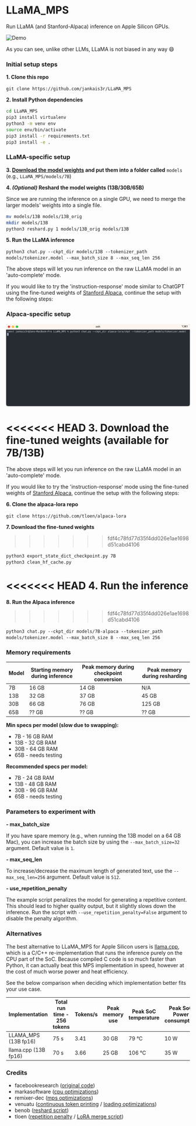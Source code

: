 # LLaMA_MPS
Run LLaMA (and Stanford-Alpaca) inference on Apple Silicon GPUs.

![Demo](demo.gif)

As you can see, unlike other LLMs, LLaMA is not biased in any way 😄

### Initial setup steps

**1. Clone this repo**

`git clone https://github.com/jankais3r/LLaMA_MPS`

**2. Install Python dependencies**

```bash
cd LLaMA_MPS
pip3 install virtualenv
python3 -m venv env
source env/bin/activate
pip3 install -r requirements.txt
pip3 install -e .
```

### LLaMA-specific setup

**3. [Download the model weights](https://github.com/facebookresearch/llama/pull/73/files#diff-b335630551682c19a781afebcf4d07bf978fb1f8ac04c6bf87428ed5106870f5R4) and put them into a folder called** `models` (e.g., `LLaMA_MPS/models/7B`)

**4. _(Optional)_ Reshard the model weights (13B/30B/65B)**

Since we are running the inference on a single GPU, we need to merge the larger models' weights into a single file.

```bash
mv models/13B models/13B_orig
mkdir models/13B
python3 reshard.py 1 models/13B_orig models/13B
```

**5. Run the LLaMA inference**

`python3 chat.py --ckpt_dir models/13B --tokenizer_path models/tokenizer.model --max_batch_size 8 --max_seq_len 256`

The above steps will let you run inference on the raw LLaMA model in an 'auto-complete' mode.

If you would like to try the 'instruction-response' mode similar to ChatGPT using the fine-tuned weights of [Stanford Alpaca](https://github.com/tatsu-lab/stanford_alpaca), continue the setup with the following steps:

### Alpaca-specific setup

![Alpaca demo](alpaca.gif)

<<<<<<< HEAD
**3. Download the fine-tuned weights (available for 7B/13B)**
=======
The above steps will let you run inference on the raw LLaMA model in an 'auto-complete' mode.

If you would like to try the 'instruction-response' mode using the fine-tuned weights of [Stanford Alpaca](https://github.com/tatsu-lab/stanford_alpaca), continue the setup with the following steps:

**6. Clone the alpaca-lora repo**

`git clone https://github.com/tloen/alpaca-lora`

**7. Download the fine-tuned weights**
>>>>>>> fdf4c78fd77d35f4dd026e1ae1698d51cabd4106

```bash
python3 export_state_dict_checkpoint.py 7B
python3 clean_hf_cache.py
```

<<<<<<< HEAD
**4. Run the inference**
=======
**8. Run the Alpaca inference**
>>>>>>> fdf4c78fd77d35f4dd026e1ae1698d51cabd4106

`python3 chat.py --ckpt_dir models/7B-alpaca --tokenizer_path models/tokenizer.model --max_batch_size 8 --max_seq_len 256`

### Memory requirements

| Model | Starting memory during inference | Peak memory during checkpoint conversion | Peak memory during resharding |
| ------------- | ------------- | ------------- | ------------- |
| 7B | 16 GB | 14 GB | N/A |
| 13B | 32 GB | 37 GB | 45 GB |
| 30B | 66 GB | 76 GB | 125 GB |
| 65B | ?? GB | ?? GB | ?? GB |

**Min specs per model (slow due to swapping):**

* 7B - 16 GB RAM
* 13B - 32 GB RAM
* 30B - 64 GB RAM
* 65B - needs testing

**Recommended specs per model:**

* 7B - 24 GB RAM
* 13B - 48 GB RAM
* 30B - 96 GB RAM
* 65B - needs testing

### Parameters to experiment with
**- max_batch_size**

If you have spare memory (e.g., when running the 13B model on a 64 GB Mac), you can increase the batch size by using the `--max_batch_size=32` argument. Default value is `1`.

**- max_seq_len**

To increase/decrease the maximum length of generated text, use the `--max_seq_len=256` argument. Default value is `512`.

**- use_repetition_penalty**

The example script penalizes the model for generating a repetitive content. This should lead to higher quality output, but it slightly slows down the inference. Run the script with `--use_repetition_penalty=False` argument to disable the penalty algorithm.

### Alternatives

The best alternative to LLaMA_MPS for Apple Silicon users is [llama.cpp](https://github.com/ggerganov/llama.cpp), which is a C/C++ re-implementation that runs the inference purely on the CPU part of the SoC. Because compiled C code is so much faster than Python, it can actually beat this MPS implementation in speed, however at the cost of much worse power and heat efficiency.

See the below comparison when deciding which implementation better fits your use case.

| Implementation | Total run time - 256 tokens | Tokens/s | Peak memory use | Peak SoC temperature | Peak SoC Power consumption | Tokens per 1 Wh |
| -------------- | ------------------------------- | ----------------------------- | ------------- | ------------------------- | ------------------------------ | --------------------------- |
| LLAMA_MPS (13B fp16) | 75 s | 3.41 | 30 GB | 79 °C | 10 W | 1,228.80 |
| llama.cpp (13B fp16) | 70 s | 3.66 | 25 GB | 106 °C | 35 W | 376.16 |

### Credits

- facebookresearch ([original code](https://github.com/facebookresearch/llama))
- markasoftware ([cpu optimizations](https://github.com/markasoftware/llama-cpu))
- remixer-dec ([mps optimizations](https://github.com/remixer-dec/llama-mps))
- venuatu ([continuous token printing](https://github.com/venuatu/llama/commit/25c84973f71877677547453dab77eeaea9a86376) / [loading optimizations](https://github.com/venuatu/llama/commit/0d2bb5a552114b69db588175edd3e55303f029be))
- benob ([reshard script](https://gist.github.com/benob/4850a0210b01672175942203aa36d300))
- tloen ([repetition penalty](https://github.com/tloen/llama-int8) / [LoRA merge script](https://github.com/tloen/alpaca-lora/blob/main/export_state_dict_checkpoint.py))
